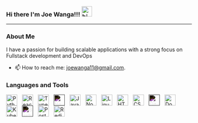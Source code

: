 ### Hi there I'm Joe Wanga!!! <img src="https://user-images.githubusercontent.com/1303154/88677602-1635ba80-d120-11ea-84d8-d263ba5fc3c0.gif" width="28px" alt="hi">

---
<!-- <p align="left">
 <a href="https://linkedin.com/in/joe-wanga-a0a827101/">
    <img align="left" alt="LinkedIn" title="Python"  width="30px" style="padding-right:10px;"  src="https://skillicons.dev/icons?i=linkedin&theme=dark" />
  </a>
  <a href="https://twitter.com/joe_wanga">
    <img align="left" alt="Twitter" title="Python"  width="30px" style="padding-right:10px;"  src="https://skillicons.dev/icons?i=twitter&theme=dark" />
  </a>
  <a href="https://codepen.io/wjozey">
    <img  align="left" alt="Codepen" title="Python"  width="30px" style="padding-right:10px;" src="https://skillicons.dev/icons?i=codepen&theme=dark" />
  </a>

</p> -->



### About Me

I have a passion for building scalable applications with a strong focus on Fullstack development and DevOps

- 📫 How to reach me: <joewanga11@gmail.com>.

### Languages and Tools

<p align="left">
<img align="left" alt="Python" title="Python"  width="30px" style="padding-right:10px;"  src="https://cdn.jsdelivr.net/gh/devicons/devicon/icons/python/python-original.svg" />
<img align="left" alt="React" title="React"  width="30px" style="padding-right:10px;"  src="https://cdn.jsdelivr.net/gh/devicons/devicon/icons/react/react-original.svg" />
<img align="left" alt="TypeScript" title="TypeScript" width="30px" style="padding-right:10px;" src="https://cdn.jsdelivr.net/gh/devicons/devicon/icons/typescript/typescript-plain.svg" />
<img align="left" alt="Nextjs" title="Nextjs" width="30px" style="padding-right:10px; filter: invert(1);" src="https://cdn.jsdelivr.net/gh/devicons/devicon/icons/nextjs/nextjs-original-wordmark.svg" />
<img align="left" alt="JavaScript" title="JavaScript" width="30px" style="padding-right:10px;" src="https://cdn.jsdelivr.net/gh/devicons/devicon/icons/javascript/javascript-original.svg" />
<img align="left" alt="Nodejs" title="Nodejs" width="30px" style="padding-right:10px;" src="https://cdn.jsdelivr.net/gh/devicons/devicon/icons/nodejs/nodejs-original.svg" />
<img align="left" alt="Linux" title="Linux" width="30px" style="padding-right:10px;" src="https://cdn.jsdelivr.net/gh/devicons/devicon/icons/linux/linux-original.svg" />
<img align="left" alt="HTML" title="HTML" width="30px" style="padding-right:10px;" src="https://cdn.jsdelivr.net/gh/devicons/devicon/icons/html5/html5-plain.svg" />
<img align="left" alt="CSS" title="CSS" width="30px" style="padding-right:10px;" src="https://cdn.jsdelivr.net/gh/devicons/devicon/icons/css3/css3-plain.svg" />
<img align="left" alt="GitHub" title="Github" width="30px" style="padding-right:10px; filter: invert(1);" src="https://cdn.jsdelivr.net/gh/devicons/devicon/icons/github/github-original.svg" />
<img align="left" alt="Docker" title="Docker" width="30px" style="padding-right:10px;" src="https://cdn.jsdelivr.net/gh/devicons/devicon/icons/docker/docker-original-wordmark.svg" />
<img align="left" alt="Kubernetes" title="Kubernetes"  width="30px"  style="padding-right:10px;"  src="https://cdn.jsdelivr.net/gh/devicons/devicon/icons/kubernetes/kubernetes-plain.svg" />
<img align="left" alt="Bash" title="Bash" width="30px" style="padding-right:10px; filter: invert(1);" src="https://cdn.jsdelivr.net/gh/devicons/devicon/icons/bash/bash-original.svg" />
<img align="left" alt="Postgres" title="Postgres"  width="30px" style="padding-right:10px;"  src="https://cdn.jsdelivr.net/gh/devicons/devicon/icons/postgresql/postgresql-original.svg" />
<img align="left" alt="Redis" title="Redis"  width="30px" style="padding-right:10px;" src="https://cdn.jsdelivr.net/gh/devicons/devicon/icons/redis/redis-original.svg" />

 </p>
